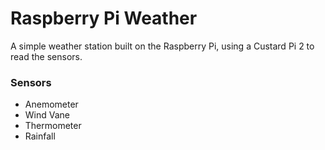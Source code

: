 # Raspberry Pi Weather

A simple weather station built on the Raspberry Pi, using a Custard Pi 2 to read the sensors.

### Sensors

* Anemometer
* Wind Vane
* Thermometer
* Rainfall
